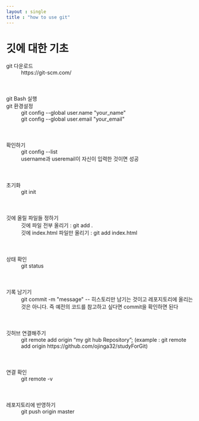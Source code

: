 ```yaml
---
layout : single
title : "how to use git"
---
```


# 깃에 대한 기초

<dl>
  <dt>git 다운로드</dt>
  <dd>https://git-scm.com/</dd>
  <br/><br/><br/>
  <dt>git Bash 실행</dt>
  <dt>git 환경설정</dt>
  <dd>git config --global user.name "your_name"</dd>
  <dd>git config --global user.email "your_email"</dd>
  <br/><br/><br/>
  <dt>확인하기</dt>
  <dd>git config --list</dd>
  <dd>username과 useremail이 자신이 입력한 것이면 성공</dd>
  <br/><br/><br/>
  <dt>초기화</dt>
  <dd>git init</dd>
  <br/><br/><br/>
  <dt>깃에 올릴 파일들 정하기</dt>
  <dd>깃에 파일 전부 올리기 : git add .</dd>
  <dd>깃에 index.html 파일만 올리기 : git add index.html</dd>
  <br/><br/><br/>
  <dt>상태 확인</dt>
  <dd>git status</dd>
  <br/><br/><br/>
  <dt>기록 남기기</dt>
  <dd>git commit -m "message"    -- 히스토리만 남기는 것이고 레포지토리에 올리는 것은 아니다. 즉 예전의 코드를 참고하고 싶다면 commit을 확인하면 된다</dd>
  <br/><br/><br/>
  <dt>깃허브 연결해주기</dt>
  <dd>git remote add origin “my git hub Repository”; (example : git remote add origin https://github.com/ojinga32/studyForGit) </dd>
  <br/><br/><br/>
  <dt>연결 확인</dt>
  <dd>git remote -v</dd>
  <br/><br/><br/>
  <dt>레포지토리에 반영하기</dt>
  <dd>git push origin master</dd>













</dl>













